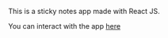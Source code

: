 This is a sticky notes app made with React JS.

You can interact with the app [here](https://stevekaranja.github.io/stickynotes/)
